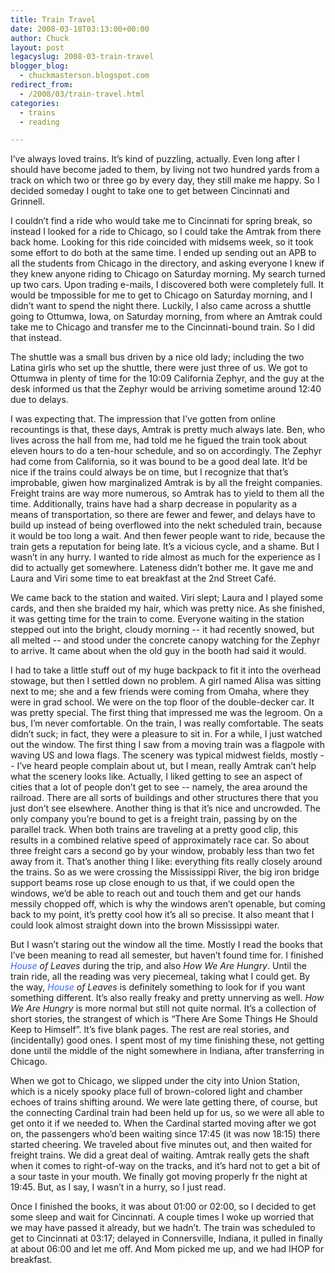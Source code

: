```yaml
---
title: Train Travel
date: 2008-03-18T03:13:00+00:00
author: Chuck
layout: post
legacyslug: 2008-03-train-travel
blogger_blog:
  - chuckmasterson.blogspot.com
redirect_from:
  - /2008/03/train-travel.html
categories:
  - trains
  - reading

---
```

I’ve always loved trains. It’s kind of puzzling, actually. Even long after I
should have become jaded to them, by living not two hundred yards from a track
on which two or three go by every day, they still make me happy. So I decided
someday I ought to take one to get between Cincinnati and Grinnell.  

I couldn’t find a ride who would take me to Cincinnati for spring break, so
instead I looked for a ride to Chicago, so I could take the Amtrak from there
back home. Looking for this ride coincided with midsems week, so it took some
effort to do both at the same time. I ended up sending out an APB to all the
students from Chicago in the directory, and asking everyone I knew if they knew
anyone riding to Chicago on Saturday morning. My search turned up two cars.
Upon trading e-mails, I discovered both were completely full. It would be
tmpossible for me to get to Chicago on Saturday morning, and I didn’t want to
spend the night there. Luckily, I also came across a shuttle going to Ottumwa,
Iowa, on Saturday morning, from where an Amtrak could take me to Chicago and
transfer me to the Cincinnati-bound train. So I did that instead.  

The shuttle was a small bus driven by a nice old lady; including the two Latina
girls who set up the shuttle, there were just three of us. We got to Ottumwa in
plenty of time for the 10:09 California Zephyr, and the guy at the desk
informed us that the Zephyr would be arriving sometime around 12:40 due to
delays.  

I was expecting that. The impression that I’ve gotten from online recountings
is that, these days, Amtrak is pretty much always late. Ben, who lives across
the hall from me, had told me he figued the train took about eleven hours to do
a ten-hour schedule, and so on accordingly. The Zephyr had come from
California, so it was bound to be a good deal late. It’d be nice if the trains
could always be on time, but I recognize that that’s improbable, giwen how
marginalized Amtrak is by all the freight companies. Freight trains are way
more numerous, so Amtrak has to yield to them all the time. Additionally,
trains have had a sharp decrease in popularity as a means of transportation, so
there are fewer and fewer, and delays have to build up instead of being
overflowed into the nekt scheduled train, because it would be too long a wait.
And then fewer people want to ride, because the train gets a reputation for
being late. It’s a vicious cycle, and a shame. But I wasn’t in any hurry. I
wanted to ride almost as much for the experience as I did to actually get
somewhere. Lateness didn’t bother me. It gave me and Laura and Viri some time
to eat breakfast at the 2nd Street Café.  

We came back to the station and waited. Viri slept; Laura and I played some
cards, and then she braided my hair, which was pretty nice. As she finished, it
was getting time for the train to come. Everyone waiting in the station stepped
out into the bright, cloudy morning -- it had recently snowed, but all melted
-- and stood under the concrete canopy watching for the Zephyr to arrive. It
came about when the old guy in the booth had said it would.  

I had to take a little stuff out of my huge backpack to fit it into the
overhead stowage, but then I settled down no problem. A girl named Alisa was
sitting next to me; she and a few friends were coming from Omaha, where they
were in grad school. We were on the top floor of the double-decker car. It was
pretty special. The first thing that impressed me was the legroom. On a bus,
I’m never comfortable. On the train, I was really comfortable. The seats didn’t
suck; in fact, they were a pleasure to sit in. For a while, I just watched out
the window. The first thing I saw from a moving train was a flagpole with
waving US and Iowa flags. The scenery was typical midwest fields, mostly --
I’ve heard people complain about ut, but I mean, really Amtrak can’t help what
the scenery looks like. Actually, I liked getting to see an aspect of cities
that a lot of people don’t get to see -- namely, the area around the railroad.
There are all sorts of buildings and other structures there that you just don’t
see elsewhere. Another thing is that it’s nice and uncrowded. The only company
you’re bound to get is a freight train, passing by on the parallel track. When
both trains are traveling at a pretty good clip, this results in a combined
relative speed of approximately race car. So about three freight cars a second
go by your window, probably less than two fet away from it. That’s another
thing I like: everything fits really closely around the trains. So as we were
crossing the Mississippi River, the big iron bridge support beams rose up close
enough to us that, if we could open the windows, we’d be able to reach out and
touch them and get our hands messily chopped off, which is why the windows
aren’t openable, but coming back to my point, it’s pretty cool how it’s all so
precise. It also meant that I could look almost straight down into the brown
Mississippi water.  

But I wasn’t staring out the window all the time. Mostly I read the books that
I’ve been meaning to read all semester, but haven’t found time for. I finished
_<span style="color:#3366ff;">House </span>of Leaves_ during the trip, and also
_How We Are Hungry_. Until the train ride, all the reading was very piecemeal,
taking what I could get. By the way, _<span style="color:#3366ff;">House</span>
of Leaves_ is definitely something to look for if you want something different.
It’s also really freaky and pretty unnerving as well. _How We Are Hungry_ is
more normal but still not quite normal. It’s a collection of short stories, the
strangest of which is “There Are Some Things He Should Keep to Himself”. It’s
five blank pages. The rest are real stories, and (incidentally) good ones. I
spent most of my time finishing these, not getting done until the middle of the
night somewhere in Indiana, after transferring in Chicago.  

When we got to Chicago, we slipped under the city into Union Station, which is
a nicely spooky place full of brown-colored light and chamber echoes of trains
shifting around. We were late getting there, of course, but the connecting
Cardinal train had been held up for us, so we were all able to get onto it if
we needed to. When the Cardinal started moving after we got on, the passengers
who’d been waiting since 17:45 (it was now 18:15) there started cheering. We
traveled about five minutes out, and then waited for freight trains. We did a
great deal of waiting. Amtrak really gets the shaft when it comes to
right-of-way on the tracks, and it’s hard not to get a bit of a sour taste in
your mouth. We finally got moving properly fr the night at 19:45. But, as I
say, I wasn’t in a hurry, so I just read.  

Once I finished the books, it was about 01:00 or 02:00, so I decided to get
some sleep and wait for Cincinnati. A couple times I woke up worried that we
may have passed it already, but we hadn’t. The train was scheduled to get to
Cincinnati at 03:17; delayed in Connersville, Indiana, it pulled in finally at
about 06:00 and let me off. And Mom picked me up, and we had IHOP for
breakfast.
